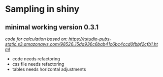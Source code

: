 # Sampling in shiny

## minimal working version 0.3.1
*code for calculation based on: https://rstudio-pubs-static.s3.amazonaws.com/98526_15da936c6bab41c6bc4ccd0fbbf2cfb1.html*

* code needs refactoring
* css file needs refactoring
* tables needs horizontal adjustments

